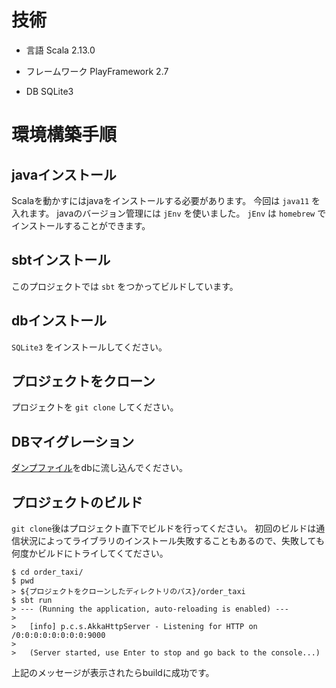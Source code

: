 # 技術

- 言語
    Scala 2.13.0

- フレームワーク
    PlayFramework 2.7
    
- DB
    SQLite3

# 環境構築手順

## javaインストール

Scalaを動かすにはjavaをインストールする必要があります。
今回は `java11` を入れます。
javaのバージョン管理には `jEnv` を使いました。
`jEnv` は `homebrew` でインストールすることができます。


## sbtインストール

このプロジェクトでは `sbt` をつかってビルドしています。

## dbインストール

`SQLite3` をインストールしてください。

## プロジェクトをクローン

プロジェクトを `git clone` してください。

## DBマイグレーション

[ダンプファイル](../.dump_sql/dump.sql)をdbに流し込んでください。

## プロジェクトのビルド

`git clone`後はプロジェクト直下でビルドを行ってください。
初回のビルドは通信状況によってライブラリのインストール失敗することもあるので、失敗しても何度かビルドにトライしてくてださい。

```
$ cd order_taxi/
$ pwd
> ${プロジェクトをクローンしたディレクトリのパス}/order_taxi
$ sbt run
> --- (Running the application, auto-reloading is enabled) ---
>   
>   [info] p.c.s.AkkaHttpServer - Listening for HTTP on /0:0:0:0:0:0:0:0:9000
>   
>   (Server started, use Enter to stop and go back to the console...)
```

上記のメッセージが表示されたらbuildに成功です。
